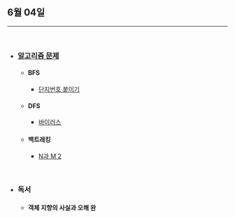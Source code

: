 ## 6월 04일


***

<br>

* ### __[알고리즘 문제](https://github.com/CureLatte/Bae_joonHub.git)__
  * #### BFS
    * [단지번호 붙이기](https://github.com/CureLatte/Bae_joonHub/tree/main/%EB%B0%B1%EC%A4%80/Silver/2667.%E2%80%85%EB%8B%A8%EC%A7%80%EB%B2%88%ED%98%B8%EB%B6%99%EC%9D%B4%EA%B8%B0)
  * #### DFS
    * [바이러스](https://github.com/CureLatte/Bae_joonHub/tree/main/%EB%B0%B1%EC%A4%80/Silver/2606.%E2%80%85%EB%B0%94%EC%9D%B4%EB%9F%AC%EC%8A%A4)
  * #### 백트래킹
    * [N과 M 2](https://github.com/CureLatte/Bae_joonHub/tree/main/%EB%B0%B1%EC%A4%80/Silver/15650.%E2%80%85N%EA%B3%BC%E2%80%85M%E2%80%85%EF%BC%882%EF%BC%89)


<br> 

* ### 독서 
  * #### 객체 지향의 사실과 오해 완

